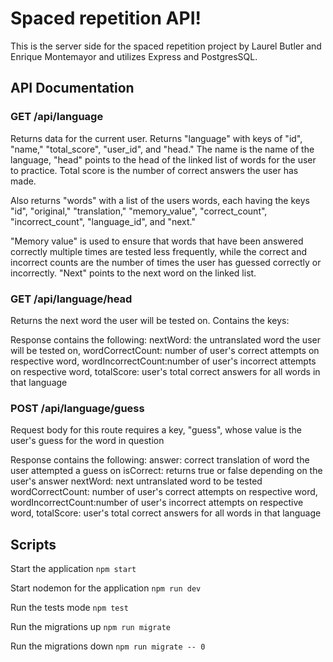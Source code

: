 # Spaced repetition API!

This is the server side for the spaced repetition project by Laurel Butler and Enrique Montemayor and utilizes Express and PostgresSQL. 

## API Documentation

### GET /api/language
Returns data for the current user. Returns "language" with keys of "id", "name," "total_score", "user_id", and "head." The name is the name of the language, "head" points to the head of the linked list of words for the user to practice. Total score is the number of correct answers the user has made.

Also returns "words" with a list of the users words, each having the keys "id", "original," "translation," "memory_value", "correct_count", "incorrect_count", "language_id", and "next."

"Memory value" is used to ensure that words that have been answered correctly multiple times are tested less frequently, while the correct and incorrect counts are the number of times the user has guessed correctly or incorrectly. "Next" points to the next word on the linked list.

### GET /api/language/head
Returns the next word the user will be tested on. Contains the keys:

Response contains the following:
 nextWord: the untranslated word the user will be tested on,
 wordCorrectCount: number of user's correct attempts on respective word, 
 wordIncorrectCount:number of user's incorrect attempts on respective word, 
 totalScore: user's total correct answers for all words in that language

### POST /api/language/guess
Request body for this route requires a key, "guess",  whose value is the user's guess for the word in question

Response contains the following:
answer: correct translation of word the user attempted a guess on
isCorrect: returns true or false depending on the user's answer
nextWord: next untranslated word to be tested
wordCorrectCount: number of user's correct attempts on respective word, 
wordIncorrectCount:number of user's incorrect attempts on respective word, 
totalScore: user's total correct answers for all words in that language


## Scripts

Start the application `npm start`

Start nodemon for the application `npm run dev`

Run the tests mode `npm test`

Run the migrations up `npm run migrate`

Run the migrations down `npm run migrate -- 0`
